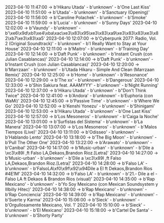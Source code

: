 2023-04-10 11:47:00 -> b'Hikaru Utada' - b'unknown' - b'One Last Kiss'
2023-04-10 11:51:00 -> b'Utada' - b'unknown' - b'Sanctuary (Opening)'
2023-04-10 11:56:00 -> b'Caroline Polachek' - b'unknown' - b'Smoke'
2023-04-10 11:59:00 -> b'Lucia' - b'unknown' - b'Sunny Days'
2023-04-10 12:02:00 -> b'Vaundy' - b'unknown' - b'\xe6\x9d\xb1\xe4\xba\xac\xe3\x83\x95\xe3\x83\xa9\xe3\x83\x83\xe3\x82\xb7\xe3\x83\xa5'
2023-04-10 12:07:00 -> b'Cyberpunk 2077: Radio, Vol. 2 (Original Soundtrack)' - b'unknown' - b'I Really Want to Stay at Your House'
2023-04-10 12:11:00 -> b'Maitro' - b'unknown' - b'Training Day'
2023-04-10 12:14:00 -> b'Daft Punk' - b'unknown' - b'Instant Crush (con Julian Casablancas)'
2023-04-10 12:14:00 -> b'Daft Punk' - b'unknown' - b'Instant Crush (con Julian Casablancas)'
2023-04-10 12:20:00 -> b'Marrzaan' - b'unknown' - b'Utada Hikaru - Simple And Clean (Marrzaan Remix)'
2023-04-10 12:25:00 -> b'Home' - b'unknown' - b'Resonance'
2023-04-10 12:29:00 -> b'The xx' - b'unknown' - b'Dangerous'
2023-04-10 12:33:00 -> b'Shin Sakiura feat. AAAMYYY' - b'unknown' - b'Night Running'
2023-04-10 12:37:00 -> b'Hikaru Utada' - b'unknown' - b"Don't Think Twice"
2023-04-10 12:41:00 -> b'Andora' - b'unknown' - b'Euphoria (con WaMi)'
2023-04-10 12:45:00 -> b'Passive Time' - b'unknown' - b'Where We Go'
2023-04-10 12:52:00 -> b'Kenshi Yonezu' - b'unknown' - b'Shinigami'
2023-04-10 12:53:00 -> b'Hikaru Utada' - b'unknown' - b'One Last Kiss'
2023-04-10 12:57:00 -> b'Los Mesoneros' - b'unknown' - b'Caiga la Noche'
2023-04-10 13:01:00 -> b'Surfistas del Sistema' - b'unknown' - b'La Manera'
2023-04-10 13:07:00 -> b'Los Mesoneros' - b'unknown' - b'Malos Tiempos (Live)'
2023-04-10 13:11:00 -> b'Odisseo' - b'unknown' - b'Hablando Lento'
2023-04-10 13:18:00 -> b'The Big Moon' - b'unknown' - b'Pull The Other One'
2023-04-10 13:22:00 -> b'Arawato' - b'unknown' - b'Canibal'
2023-04-10 14:17:00 -> b'Music-urban' - b'unknown' - b'Dile a \xc3\x89l ,ft Falso LA,Dekaos,Brandon Rioz.[Letra]'
2023-04-10 14:27:00 -> b'Music-urban' - b'unknown' - b'Dile a \xc3\x89l ,ft Falso LA,Dekaos,Brandon Rioz.[Letra]'
2023-04-10 14:28:00 -> b'Falso LA' - b'unknown' - b'FalsoLA\xf0\x9f\x92\x94Dile a El ft Dekaos,Brandon Rios #4E1M'
2023-04-10 14:32:00 -> b'Falso LA' - b'unknown' - b'21.- Dile a el - Falso LA ft Dekaos & Brandon Rios (visual)'
2023-04-10 14:35:00 -> b'Rap Mexicano' - b'unknown' - b'Yo Soy Mexicano (con Mexican Soundsystem y Illbilly Hitec)'
2023-04-10 14:38:00 -> b'Rap Mexicano' - b'unknown' - b'Rap Conciencia'
2023-04-10 14:39:00 -> b'Rap Mexicano' - b'unknown' - b'Suerte y Karma'
2023-04-10 15:06:00 -> b'Sieck' - b'unknown' - b'Orgullosamente Mexicano, Vol. 1'
2023-04-10 15:10:00 -> b'Sieck' - b'unknown' - b'El Mexicano'
2023-04-10 15:18:00 -> b'Cartel De Santa' - b'unknown' - b'Shorty Party'
